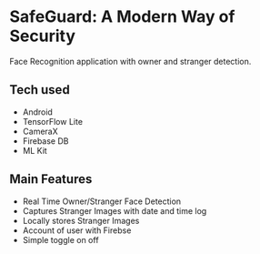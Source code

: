 
# SafeGuard: A Modern Way of Security
 

Face Recognition application with owner and stranger detection. 


## Tech used

- Android
- TensorFlow Lite
- CameraX
- Firebase DB
- ML Kit

## Main Features

- Real Time Owner/Stranger Face Detection
- Captures Stranger Images with date and time log
- Locally stores  Stranger Images
- Account of user with Firebse
- Simple toggle on off
